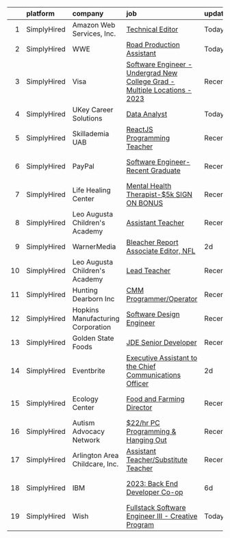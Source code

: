 

|    | platform    | company                           | job                                                                                                                                                                                         | update_time   | location                   |
|---:|:------------|:----------------------------------|:--------------------------------------------------------------------------------------------------------------------------------------------------------------------------------------------|:--------------|:---------------------------|
|  1 | SimplyHired | Amazon Web Services, Inc.         | [Technical Editor](https://www.simplyhired.com/job/CK67v44O53ORrzlZI-g0AizFHjWKco4P_2MhNy8th9kpYIsXYCzUeQ?q=creative+programming)                                                           | Today         | Remote                     |
|  2 | SimplyHired | WWE                               | [Road Production Assistant](https://www.simplyhired.com/job/AXuCyRa8P1Y1CvaZl4Mf7fOxE0D-1EsqTmkb_qsE8kTwmRYrYRUgTQ?q=creative+programming)                                                  | Today         | Remote                     |
|  3 | SimplyHired | Visa                              | [Software Engineer - Undergrad New College Grad - Multiple Locations - 2023](https://www.simplyhired.com/job/JT4Fbmz8HQY8yvgYXt_LLyc1tfivAWSzrHyu0IjPrthz1IK-HYqNzA?q=creative+programming) | Recently      | Palo Alto, CA +6 locations |
|  4 | SimplyHired | UKey Career Solutions             | [Data Analyst](https://www.simplyhired.com/job/pnf0zNCWQ1ZNi6Uv4Es4HLSQBHfCjaUVKPakkcrC8wB44lwL3ldVFw?q=creative+programming)                                                               | Today         | Stanford, CA               |
|  5 | SimplyHired | Skillademia UAB                   | [ReactJS Programming Teacher](https://www.simplyhired.com/job/agBSJ5rKiv-kixfY3OVLMgIyPDxXxwjULooG1Dl-mntVcDxnweBN5g?q=creative+programming)                                                | Recently      | Remote                     |
|  6 | SimplyHired | PayPal                            | [Software Engineer- Recent Graduate](https://www.simplyhired.com/job/j3NWIxmhcBI4QX-o4RKX58Ze1V_rUlL3ojygEg3Oiu-5neQhIG1LgA?q=creative+programming)                                         | Recently      | San Jose, CA +6 locations  |
|  7 | SimplyHired | Life Healing Center               | [Mental Health Therapist-$5k SIGN ON BONUS](https://www.simplyhired.com/job/DjFyfiy8i_4RG34YO0uoXBeWgvYYmbNqTtG8QxAFGO_kJ7lHYdadgQ?q=creative+programming)                                  | Recently      | Santa Fe, NM               |
|  8 | SimplyHired | Leo Augusta Children's Academy    | [Assistant Teacher](https://www.simplyhired.com/job/tdJQEmcFZppZD6_MbbxUDHu69xuye7V2dKaAOmw11j8KTsN-ZJQbRA?q=creative+programming)                                                          | Recently      | Blooming Prairie, MN       |
|  9 | SimplyHired | WarnerMedia                       | [Bleacher Report Associate Editor, NFL](https://www.simplyhired.com/job/t7quu9KmuomlqARkfq_Yjia-A1fX_nIv79_ZPSdO6rYU3ELcrSoPmQ?q=creative+programming)                                      | 2d            | New York, NY               |
| 10 | SimplyHired | Leo Augusta Children's Academy    | [Lead Teacher](https://www.simplyhired.com/job/qrWsh98N2DcrNxufHHRcHfT6LRj9MdV4F2biisEvdrBk3rpMRGb0jg?q=creative+programming)                                                               | Recently      | Blooming Prairie, MN       |
| 11 | SimplyHired | Hunting Dearborn Inc              | [CMM Programmer/Operator](https://www.simplyhired.com/job/m8W1MH1gDJzI4Xa58B0JL28JbgRBq8MIjtf90HlEC00W5K9OWGHHUA?q=creative+programming)                                                    | Recently      | Fryeburg, ME               |
| 12 | SimplyHired | Hopkins Manufacturing Corporation | [Software Design Engineer](https://www.simplyhired.com/job/qY8slYaw9wD2ocnPC4HaJoxOS535kfd1g9te5vVup0OD4IWDFxIROg?q=creative+programming)                                                   | Recently      | Emporia, KS                |
| 13 | SimplyHired | Golden State Foods                | [JDE Senior Developer](https://www.simplyhired.com/job/bGLfaQQvI_2iRCzEbVSlLB9VoF2f0tAlrcC33qNZDR7bYEDB8riWfw?q=creative+programming)                                                       | Recently      | Irvine, CA                 |
| 14 | SimplyHired | Eventbrite                        | [Executive Assistant to the Chief Communications Officer](https://www.simplyhired.com/job/gyIywCNX-uEh4h55hXvckzsm9Z-cKfsKRaxnx7FT8V8DJtcdm3iWlQ?q=creative+programming)                    | 2d            | Remote                     |
| 15 | SimplyHired | Ecology Center                    | [Food and Farming Director](https://www.simplyhired.com/job/HP5QNTAMCvFikmtDfXcdEQfJZUru42JrMETYZMUxyTaYJorh2zp-FA?q=creative+programming)                                                  | Recently      | West Berkeley, CA          |
| 16 | SimplyHired | Autism Advocacy Network           | [$22/hr PC Programming & Hanging Out](https://www.simplyhired.com/job/HBH_c-aCd5-IGDrZ2oMY7DYPVWo2zJnxLyTPfzQ1reAuBAGzKvX9eA?q=creative+programming)                                        | Recently      | Fortuna, CA                |
| 17 | SimplyHired | Arlington Area Childcare, Inc.    | [Assistant Teacher/Substitute Teacher](https://www.simplyhired.com/job/hEpvGaDt-5KWjruezo7WtjiN-xguY31ZaF-MySdjl3YI7Bx6JXbtwQ?q=creative+programming)                                       | Recently      | Arlington, VT              |
| 18 | SimplyHired | IBM                               | [2023: Back End Developer Co-op](https://www.simplyhired.com/job/ri5F_WqhN4M2GRPWFDdSvKrf6YGEqCXOm5jkQenHZTO6O_9K8BaTCg?q=creative+programming)                                             | 6d            | San Jose, CA +1 location   |
| 19 | SimplyHired | Wish                              | [Fullstack Software Engineer III - Creative Program](https://www.simplyhired.com/job/TQqBkNhdVseIPQbx5ZSEcrlhRs6D4tOFVWgHI07Eal0xYGvbU1HrSw?q=creative+programming)                         | Today         | San Francisco, CA          |